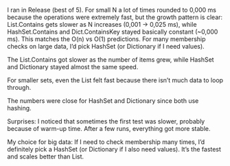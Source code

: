 ﻿I ran in Release (best of 5). For small N a lot of times rounded to 0,000 ms because the operations were extremely fast, but the growth pattern is clear: List.Contains gets slower as N increases (0,001 → 0,025 ms), while HashSet.Contains and Dict.ContainsKey stayed basically constant (~0,000 ms). This matches the O(n) vs O(1) predictions. For many membership checks on large data, I’d pick HashSet (or Dictionary if I need values).

The List.Contains got slower as the number of items grew, while HashSet and Dictionary stayed almost the same speed.

For smaller sets, even the List felt fast because there isn’t much data to loop through.

The numbers were close for HashSet and Dictionary since both use hashing.

Surprises:
I noticed that sometimes the first test was slower, probably because of warm-up time. After a few runs, everything got more stable.

My choice for big data:
If I need to check membership many times, I’d definitely pick a HashSet (or Dictionary if I also need values). It’s the fastest and scales better than List.